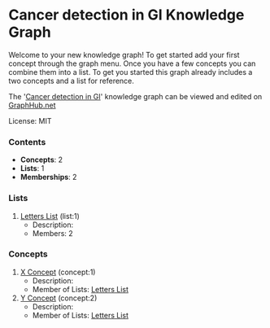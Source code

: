 # Cancer detection in GI Knowledge Graph

Welcome to your new knowledge graph! To get started add your first concept through the graph menu. Once you have a few concepts you can combine them into a list. To get you started this graph already includes a two concepts and a list for reference.

The '[Cancer detection in GI](https://graphhub.net/cancer-detection-in-gi)' knowledge graph can be viewed and edited on [GraphHub.net](https://graphhub.net)

License: MIT
### Contents
- **Concepts**: 2
- **Lists**: 1
- **Memberships**: 2
### Lists
1. [Letters List](/cancer-detection-in-gi/list/letters-list?id=1) (list:1)
   - Description: 
   - Members: 2
### Concepts
1. [X Concept](/cancer-detection-in-gi/concept/x-concept?id=1) (concept:1)
   - Description: 
   - Member of Lists: [Letters List](/cancer-detection-in-gi/list/letters-list?id=1)
1. [Y Concept](/cancer-detection-in-gi/concept/y-concept?id=2) (concept:2)
   - Description: 
   - Member of Lists: [Letters List](/cancer-detection-in-gi/list/letters-list?id=1)
